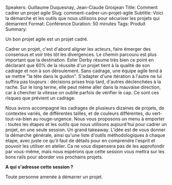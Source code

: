 Speakers: Guillaume Duquesnay, Jean-Claude Grosjean
Title: Comment cadrer un projet agile
Slug: comment-cadrer-un-projet-agile
Subtitle: Voici la démarche et les outils que nous utilisons pour sécuriser les projets qui démarrent
Format: Conférence
Duration: 50 minutes
Tags: Produit
Summary: 

Un bon projet agile est un projet cadré.

Cadrer un projet, c'est d'abord aligner les acteurs, faire émerger des consensus et voir très tôt les divergences. Le chemin parcouru est plus important que la destination. Ester Derby résume très bien ce point en déclarant que 60% de la réussite d'un projet tient à la qualité de son cadrage et non à son déroulement. 
Sans cadrage, une équipe agile tend à se mettre "la tête dans le guidon". S'adapter d'une itération à l'autre ne lui suffira pas toujours : décisions prises trop tard, d'autres déclenchées à la rache. Sur le long terme, elle peut même aller dans la mauvaise direction, car à chercher la vitesse on oublie parfois de vérifier le cap. Ce sont ces risques que prévient un cadrage.

Nous avons accompagné les cadrages de plusieurs dizaines de projets, de contextes variés, de différentes tailles, et de couleurs différentes, du vert-tout-va-bien au rouge-urgence. 
Nous vous proposons un menu à emporter : toutes les étapes et les outils que nous utilisons aujourd'hui pour cadrer un projet, en une seule session. Un grand takeaway. L'idée est de vous donner la démarche générale, ainsi qu'une liste d'outils méthodologiques à chaque étape, avec juste ce qu'il faut de détails pour en comprendre l'esprit et pouvoir les utiliser en atelier. 
Ca ne vous dispensera pas de les approfondir par vous-même, mais nous espérons que cette session vous mettra sur les bons rails pour aborder vos prochains projets.

**A qui s'adresse cette session ?**

Toute personne amenée à démarrer un projet.


